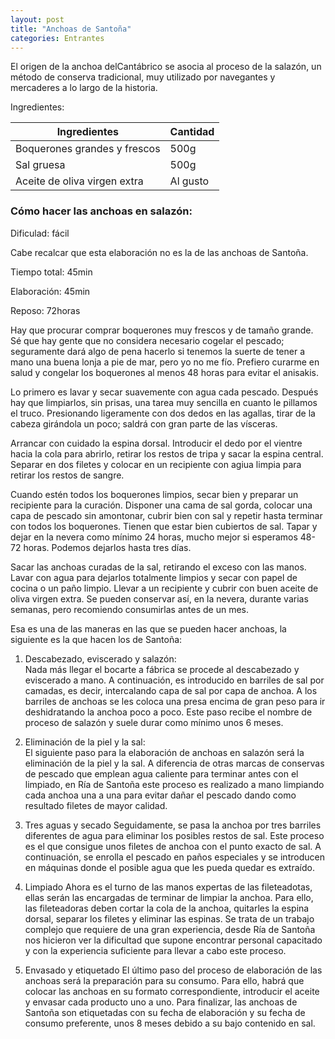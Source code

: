 ```yaml
---
layout: post
title: "Anchoas de Santoña"
categories: Entrantes
---
```

El origen de la anchoa delCantábrico se asocia al proceso de la salazón, un método de conserva tradicional, muy utilizado por navegantes y mercaderes a lo largo de la historia.

Ingredientes:

|Ingredientes          | Cantidad              |
|--------------------- | --------------------- |
|Boquerones grandes y frescos |         500g   |
|Sal gruesa            |         500g          |
|Aceite de oliva virgen extra |           Al gusto           |

### Cómo hacer las anchoas en salazón: 

Dificulad: fácil

Cabe recalcar que esta elaboración no es la de las anchoas de Santoña.  

Tiempo total: 45min

Elaboración: 45min

Reposo: 72horas

Hay que procurar comprar boquerones muy frescos y de tamaño grande. Sé que hay gente que no considera necesario cogelar el pescado; seguramente dará algo de pena hacerlo si tenemos la suerte de tener a mano una buena lonja a pie de mar, pero yo no me fío. Prefiero curarme en salud y congelar los boquerones al menos 48 horas para evitar el anisakis.

Lo primero es lavar y secar suavemente con agua cada pescado. Después hay que limpiarlos, sin prisas, una tarea muy sencilla en cuanto le pillamos el truco. Presionando ligeramente con dos dedos en las agallas, tirar de la cabeza girándola un poco; saldrá con gran parte de las vísceras.

Arrancar con cuidado la espina dorsal. Introducir el dedo por el vientre hacia la cola para abrirlo, retirar los restos de tripa y sacar la espina central. Separar en dos filetes y colocar en un recipiente con agiua limpia para retirar los restos de sangre.

Cuando estén todos los boquerones limpios, secar bien y preparar un recipiente para la curación. Disponer una cama de sal gorda, colocar una capa de pescado sin amontonar, cubrir bien con sal y repetir hasta terminar con todos los boquerones. Tienen que estar bien cubiertos de sal. Tapar y dejar en la nevera como mínimo 24 horas, mucho mejor si esperamos 48-72 horas. Podemos dejarlos hasta tres días.

Sacar las anchoas curadas de la sal, retirando el exceso con las manos. Lavar con agua para dejarlos totalmente limpios y secar con papel de cocina o un paño limpio. Llevar a un recipiente y cubrir con buen aceite de oliva virgen extra. Se pueden conservar así, en la nevera, durante varias semanas, pero recomiendo consumirlas antes de un mes.

Esa es una de las maneras en las que se pueden hacer anchoas, la siguiente es la que hacen los de Santoña:

1. Descabezado, eviscerado y salazón:  
Nada más llegar el bocarte a fábrica se procede al descabezado y eviscerado a mano. A continuación, es introducido en barriles de sal por camadas, es decir, intercalando capa de sal por capa de anchoa. A los barriles de anchoas se les coloca una presa encima de gran peso para ir deshidratando la anchoa poco a poco. Este paso recibe el nombre de proceso de salazón y suele durar como mínimo unos 6 meses.

2. Eliminación de la piel y la sal:  
El siguiente paso para la elaboración de anchoas en salazón será la eliminación de la piel y la sal. A diferencia de otras marcas de conservas de pescado que emplean agua caliente para terminar antes con el limpiado, en Ría de Santoña este proceso es realizado a mano limpiando cada anchoa una a una para evitar dañar el pescado dando como resultado filetes de mayor calidad.

3. Tres aguas y secado
Seguidamente, se pasa la anchoa por tres barriles diferentes de agua para eliminar los posibles restos de sal. Este proceso es el que consigue unos filetes de anchoa con el punto exacto de sal. A continuación, se enrolla el pescado en paños especiales y se introducen en máquinas donde el posible agua que les pueda quedar es extraído.

4. Limpiado
Ahora es el turno de las manos expertas de las fileteadotas, ellas serán las encargadas de terminar de limpiar la anchoa. Para ello, las fileteadoras deben cortar la cola de la anchoa, quitarles la espina dorsal, separar los filetes y eliminar las espinas. Se trata de un trabajo complejo que requiere de una gran experiencia, desde Ría de Santoña nos hicieron ver la dificultad que supone encontrar personal capacitado y con la experiencia suficiente para llevar a cabo este proceso.

5. Envasado y etiquetado
El último paso del proceso de elaboración de las anchoas será la preparación para su consumo. Para ello, habrá que colocar las anchoas en su formato correspondiente, introducir el aceite y envasar cada producto uno a uno. Para finalizar, las anchoas de Santoña son etiquetadas con su fecha de elaboración y su fecha de consumo preferente, unos 8 meses debido a su bajo contenido en sal.




